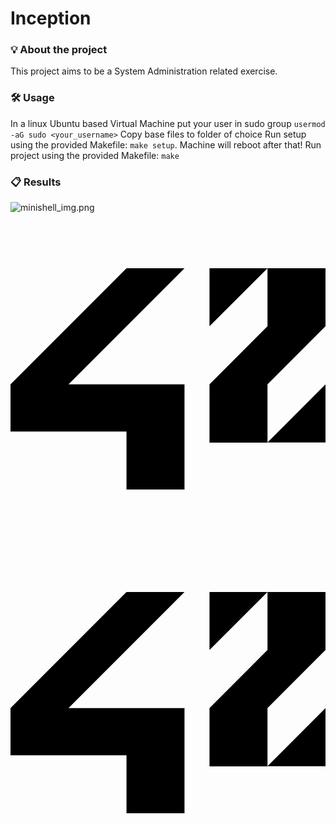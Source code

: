 # Inception

### 💡 About the project

This project aims to be a System Administration related exercise.

### 🛠️ Usage

In a linux Ubuntu based Virtual Machine put your user in sudo group ```usermod -aG sudo <your_username>```
Copy base files to folder of choice
Run setup using the provided Makefile: ```make setup```. Machine will reboot after that!
Run project using the provided Makefile: ```make```

### 📋 Results

![minishell_img.png](minishell_img.png)

<svg role="img" viewBox="0 0 24 24" xmlns="http://www.w3.org/2000/svg">
  <path d="M19.581 16.851H24v-4.439ZM24 3.574h-4.419v4.42l-4.419 4.418v4.44h4.419v-4.44L24 7.993Zm-4.419 0h-4.419v4.42zm-6.324 8.838H4.419l8.838-8.838H8.838L0 12.412v3.595h8.838v4.419h4.419z"/>
</svg>

<svg role="img" viewBox="0 0 24 24" xmlns="http://www.w3.org/2000/svg"><title>42</title><path d="M19.581 16.851H24v-4.439ZM24 3.574h-4.419v4.42l-4.419 4.418v4.44h4.419v-4.44L24 7.993Zm-4.419 0h-4.419v4.42zm-6.324 8.838H4.419l8.838-8.838H8.838L0 12.412v3.595h8.838v4.419h4.419z"/></svg>
